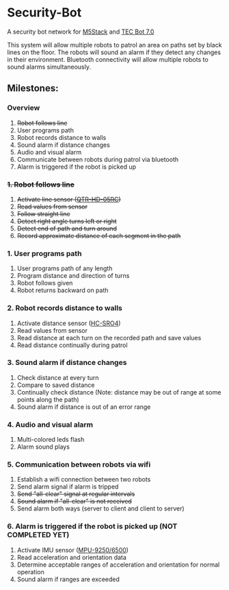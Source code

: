 # Security-Bot
A security bot network for [M5Stack](https://m5stack.com/) and [TEC Bot 7.0](https://idea7.cc/project/tec-bot-7-0/)

This system will allow multiple robots to patrol an area on paths set by black lines on the floor. The robots will sound an alarm if they detect any changes in their environment. Bluetooth connectivity will allow multiple robots to sound alarms simultaneously.

## Milestones:
### Overview
1. ~~Robot follows line~~
1. User programs path
2. Robot records distance to walls
3. Sound alarm if distance changes
4. Audio and visual alarm
5. Communicate between robots during patrol via bluetooth
6. Alarm is triggered if the robot is picked up

### ~~1. Robot follows line~~
1. ~~Activate line sensor ([QTR-HD-05RC](https://www.pololu.com/product/4105))~~
2. ~~Read values from sensor~~
3. ~~Follow straight line~~
4. ~~Detect right angle turns left or right~~
5. ~~Detect end of path and turn around~~
5. ~~Record approximate distance of each segment in the path~~

### 1. User programs path
1. User programs path of any length
2. Program distance and direction of turns
3. Robot follows given
4. Robot returns backward on path

### 2. Robot records distance to walls
1. Activate distance sensor ([HC-SRO4](https://www.sparkfun.com/products/13959))
2. Read values from sensor
3. Read distance at each turn on the recorded path and save values
4. Read distance continually during patrol

### 3. Sound alarm if distance changes
1. Check distance at every turn
2. Compare to saved distance
3. Continually check distance (Note: distance may be out of range at some points along the path)
4. Sound alarm if distance is out of an error range

### 4. Audio and visual alarm
1. Multi-colored leds flash
2. Alarm sound plays

### 5. Communication between robots via wifi
1. Establish a wifi connection between two robots
2. Send alarm signal if alarm is tripped
4. ~~Send "all-clear" signal at regular intervals~~
5. ~~Sound alarm if "all-clear" is not received~~
6. Send alarm both ways (server to client and client to server)

### 6. Alarm is triggered if the robot is picked up (NOT COMPLETED YET)
1. Activate IMU sensor ([MPU-9250/6500](https://www.amazon.com/HiLetgo-Gyroscope-Acceleration-Accelerator-Magnetometer/dp/B01I1J0Z7Y))
2. Read acceleration and orientation data
3. Determine acceptable ranges of acceleration and orientation for normal operation
4. Sound alarm if ranges are exceeded

